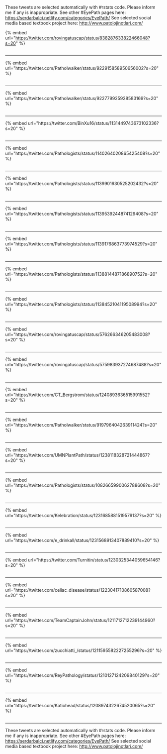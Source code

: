 

These tweets are selected automatically with #rstats code. Please inform me if any is inappropriate.
See other #EyePath pages here: https://serdarbalci.netlify.com/categories/EyePath/ 
See selected social media based textbook project here: http://www.patolojinotlari.com/

{% embed url="https://twitter.com/rovingatuscap/status/838287633822466048?s=20" %}<br>
<br>
<hr>
{% embed url="https://twitter.com/Patholwalker/status/922915858950656002?s=20" %}<br>
<br>
<hr>
{% embed url="https://twitter.com/Patholwalker/status/922779925928583169?s=20" %}<br>
<br>
<hr>
{% embed url="https://twitter.com/BinXu16/status/1131449743673102336?s=20" %}<br>
<br>
<hr>
{% embed url="https://twitter.com/Pathologists/status/1140264020865425408?s=20" %}<br>
<br>
<hr>
{% embed url="https://twitter.com/Pathologists/status/1139901630525202432?s=20" %}<br>
<br>
<hr>
{% embed url="https://twitter.com/Pathologists/status/1139539244874129408?s=20" %}<br>
<br>
<hr>
{% embed url="https://twitter.com/Pathologists/status/1139176863773974529?s=20" %}<br>
<br>
<hr>
{% embed url="https://twitter.com/Pathologists/status/1138814487186890752?s=20" %}<br>
<br>
<hr>
{% embed url="https://twitter.com/Pathologists/status/1138452104119508994?s=20" %}<br>
<br>
<hr>
{% embed url="https://twitter.com/rovingatuscap/status/576266346205483008?s=20" %}<br>
<br>
<hr>
{% embed url="https://twitter.com/rovingatuscap/status/575983937274687488?s=20" %}<br>
<br>
<hr>
{% embed url="https://twitter.com/CT_Bergstrom/status/1240893636515991552?s=20" %}<br>
<br>
<hr>
{% embed url="https://twitter.com/Patholwalker/status/919796404263911424?s=20" %}<br>
<br>
<hr>
{% embed url="https://twitter.com/UMNPlantPath/status/1238118328721444867?s=20" %}<br>
<br>
<hr>
{% embed url="https://twitter.com/Pathologists/status/1082665990062788608?s=20" %}<br>
<br>
<hr>
{% embed url="https://twitter.com/Kelebration/status/1231685881519579137?s=20" %}<br>
<br>
<hr>
{% embed url="https://twitter.com/e_drinkall/status/1231568913407889410?s=20" %}<br>
<br>
<hr>
{% embed url="https://twitter.com/Turnitin/status/1230325344059654146?s=20" %}<br>
<br>
<hr>
{% embed url="https://twitter.com/celiac_disease/status/1223041710860587008?s=20" %}<br>
<br>
<hr>
{% embed url="https://twitter.com/TeamCaptainJohn/status/1211712712239144960?s=20" %}<br>
<br>
<hr>
{% embed url="https://twitter.com/zucchiatti_/status/1211595582227255296?s=20" %}<br>
<br>
<hr>
{% embed url="https://twitter.com/ReyPathology/status/1210127124209840129?s=20" %}<br>
<br>
<hr>
{% embed url="https://twitter.com/Katiohead/status/1208974322674520065?s=20" %}<br>
<br>
<hr>


These tweets are selected automatically with #rstats code. Please inform me if any is inappropriate.
See other #EyePath pages here: https://serdarbalci.netlify.com/categories/EyePath/ 
See selected social media based textbook project here: http://www.patolojinotlari.com/
